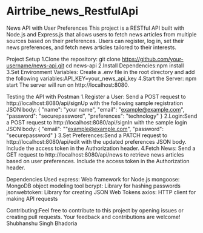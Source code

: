 # Airtribe_news_RestfulApi
News API with User Preferences
This project is a RESTful API built with Node.js and Express.js that allows users to fetch news articles from multiple sources based on their preferences.
Users can register, log in, set their news preferences, and fetch news articles tailored to their interests.

Project Setup
1.Clone the repository: git clone https://github.com/your-username/news-api.git
cd news-api
2.Install Dependencies:npm install
3.Set Environment Variables:
Create a .env file in the root directory and add the following variables:API_KEY=your_news_api_key
4.Start the Server: npm start
The server will run on http://localhost:8080.

Testing the API with Postman
1.Register a User:
Send a POST request to http://localhost:8080/api/signUp with the following sample registration JSON body:
{
  "name": "your name",
  "email": "example@example.com",
  "password": "securepassword",
  "preferences": "technology"
}
2.Login:Send a POST request to http://localhost:8080/api/signIn with the sample login JSON body:
{
  "email": ""example@example.com",
  "password": "securepassword"
}
3.Set Preferences:Send a PATCH request to http://localhost:8080/api/edit with the updated preferences JSON body. Include the access token in the Authorization header.
4.Fetch News: Send a GET request to http://localhost:8080/api/news to retrieve news articles based on user preferences. Include the access token in the Authorization header.

Dependencies Used
express: Web framework for Node.js
mongoose: MongoDB object modeling tool
bcrypt: Library for hashing passwords
jsonwebtoken: Library for creating JSON Web Tokens
axios: HTTP client for making API requests

Contributing:Feel free to contribute to this project by opening issues or creating pull requests. Your feedback and contributions are welcome!
Shubhanshu Singh Bhadoria

